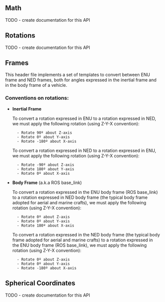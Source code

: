 ## Math

TODO - create documentation for this API

## Rotations

TODO - create documentation for this API

## Frames
This header file implements a set of templates to convert between ENU frame and NED frames, both for angles expressed in the inertial frame and in the body frame of a vehicle.

### Conventions on rotations:

- **Inertial Frame**

    To convert a rotation expressed in ENU to a rotation expressed in NED, we must apply the following rotation (using Z-Y-X convention):
        
        - Rotate 90º about Z-axis
        - Rotate 0º about Y-axis
        - Rotate -180º about X-axis

    To convert a rotation expressed in NED to a rotation expressed in ENU, we must apply the following rotation (using Z-Y-X convention):

        - Rotate -90º about Z-axis
        - Rotate 180º about Y-axis
        - Rotate 0º about X-axis

- **Body Frame** (a.k.a ROS base_link)

    To convert a rotation expressed in the ENU body frame (ROS base_link) to a rotation expressed in NED body frame (the typical body frame adopted for aerial and marine crafts), we must apply the following rotation (using Z-Y-X convention):

        - Rotate 0º about Z-axis
        - Rotate 0º about Y-axis
        - Rotate 180º about X-axis

    To convert a rotation expressed in the NED body frame (the typical body frame adopted for aerial and marine crafts) to a rotation expressed in the ENU body frame (ROS base_link), we must apply the following rotation (using Z-Y-X convention):

        - Rotate 0º about Z-axis
        - Rotate 0º about Y-axis
        - Rotate -180º about X-axis

## Spherical Coordinates

TODO - create documentation for this API
